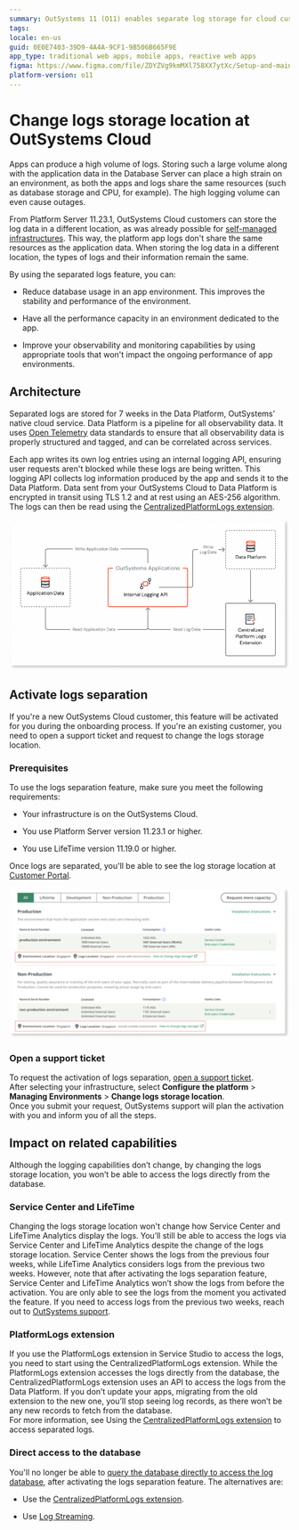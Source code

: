 ```yaml
---
summary: OutSystems 11 (O11) enables separate log storage for cloud customers, enhancing system performance and stability.
tags: 
locale: en-us
guid: 0E0E7403-39D9-4A4A-9CF1-9B506B665F9E
app_type: traditional web apps, mobile apps, reactive web apps
figma: https://www.figma.com/file/ZDYZVg9kmMXl758XX7ytXc/Setup-and-maintain-your-OutSystems-Infrastructure?type=design&node-id=2759%3A945&mode=design&t=Kg2A9ZRlEAD4nwJ1-1
platform-version: o11
---
```


# Change logs storage location at OutSystems Cloud

Apps can produce a high volume of logs. Storing such a large volume along with the application data in the Database Server can place a high strain on an environment, as both the apps and logs share the same resources (such as database storage and CPU, for example). The high logging volume can even cause outages.

From Platform Server 11.23.1, OutSystems Cloud customers can store the log data in a different location, as was already possible for [self-managed infrastructures](../configure-separate-db.md). This way, the platform app logs don't share the same resources as the application data. When storing the log data in a different location, the types of logs and their information remain the same. 

By using the separated logs feature, you can: 

* Reduce database usage in an app environment. This improves the stability and performance of the environment. 

* Have all the performance capacity in an environment dedicated to the app. 

* Improve your observability and monitoring capabilities by using appropriate tools that won't impact the ongoing performance of app environments.

## Architecture

Separated logs are stored for 7 weeks in the Data Platform, OutSystems' native cloud service. Data Platform is a pipeline for all observability data. It uses [Open Telemetry](https://opentelemetry.io/docs/) data standards to ensure that all observability data is properly structured and tagged, and can be correlated across services. 

Each app writes its own log entries using an internal logging API, ensuring user requests aren't blocked while these logs are being written. This logging API collects log information produced by the app and sends it to the Data Platform. Data sent from your OutSystems Cloud to Data Platform is encrypted in transit using TLS 1.2 and at rest using an AES-256 algorithm. The logs can then be read using the [CentralizedPlatformLogs extension](centralized-platform-logs-extension.md). 

![Diagram illustrating the architecture of separated logs in OutSystems Cloud, showing how each app writes log entries to the Data Platform.](images/logs-architecture-overview-diag.png "Logs Architecture Overview")

## Activate logs separation

If you're a new OutSystems Cloud customer, this feature will be activated for you during the onboarding process. If you're an existing customer, you need to open a support ticket and request to change the logs storage location.

### Prerequisites

To use the logs separation feature, make sure you meet the following requirements:

* Your infrastructure is on the OutSystems Cloud. 

* You use Platform Server version 11.23.1 or higher.

* You use LifeTime version 11.19.0 or higher.

Once logs are separated, you'll be able to see the log storage location at [Customer Portal](https://www.outsystems.com/csportal/).

![Screenshot of the OutSystems Customer Portal displaying the log storage location for logs separation feature.](images/log-separation-portal.png "Customer Portal Log Separation")


### Open a support ticket

To request the activation of logs separation, [open a support ticket](https://www.outsystems.com/tk/redirect?g=A82EA0CB-B101-4F08-BCFB-77559EF63801).  
After selecting your infrastructure, select **Configure the platform** > **Managing Environments** > **Change logs storage location**.  
Once you submit your request, OutSystems support will plan the activation with you and inform you of all the steps.

## Impact on related capabilities

Although the logging capabilities don’t change, by changing the logs storage location, you won’t be able to access the logs directly from the database.

### Service Center and LifeTime

Changing the logs storage location won't change how Service Center and LifeTime Analytics display the logs. You’ll still be able to access the logs via Service Center and LifeTime Analytics despite the change of the logs storage location.
Service Center shows the logs from the previous four weeks, while LifeTime Analytics considers logs from the previous two weeks. However, note that after activating the logs separation feature, Service Center and LifeTime Analytics won’t show the logs from before the activation. You are only able to see the logs from the moment you activated the feature. If you need to access logs from the previous two weeks, reach out to [OutSystems support](https://www.outsystems.com/tk/redirect?g=A82EA0CB-B101-4F08-BCFB-77559EF63801).  

### PlatformLogs extension

If you use the PlatformLogs extension in Service Studio to access the logs, you need to start using the CentralizedPlatformLogs extension. While the PlatformLogs extension accesses the logs directly from the database, the CentralizedPlatformLogs extension uses an API to access the logs from the Data Platform. If you don’t update your apps, migrating from the old extension to the new one, you’ll stop seeing log records, as there won’t be any new records to fetch from the database.  
For more information, see Using the [CentralizedPlatformLogs extension](centralized-platform-logs-extension.md) to access separated logs.  

### Direct access to the database

You'll no longer be able to [query the database directly to access the log database](https://www.outsystems.com/tk/redirect?g=4cdae94f-8633-4875-98bd-a3a4ac1bd89a), after activating the logs separation feature. The alternatives are:

* Use the [CentralizedPlatformLogs extension](centralized-platform-logs-extension.md).

* Use [Log Streaming](https://www.outsystems.com/tk/redirect?g=75f48471-6193-4149-abf4-29c15e75c1f6).

